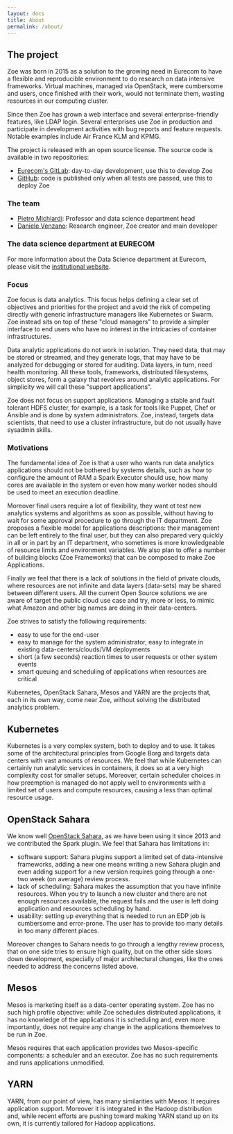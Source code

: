 ```yaml
---
layout: docs
title: About
permalink: /about/
---
```


## The project

Zoe was born in 2015 as a solution to the growing need in Eurecom to have a flexible and reproducible environment to do research on data intensive frameworks.
Virtual machines, managed via OpenStack, were cumbersome and users, once finished with their work, would not terminate them, wasting resources in our computing cluster.

Since then Zoe has grown a web interface and several enterprise-friendly features, like LDAP login. Several enterprises use Zoe in production and participate in development activities with bug reports and feature requests. Notable examples include Air France KLM and KPMG.

The project is released with an open source license. The source code is available in two repositories:

 * [Eurecom's GitLab](https://gitlab.eurecom.fr/zoe): day-to-day development, use this to develop Zoe
 * [GitHub](https://github.com/DistributedSystemsGroup/zoe): code is published only when all tests are passed, use this to deploy Zoe

### The team

 * [Pietro Michiardi](http://www.eurecom.fr/~michiard/): Professor and data science department head
 * [Daniele Venzano](https://brownhat.org/): Research engineer, Zoe creator and main developer
 

### The data science department at EURECOM

For more information about the Data Science department at Eurecom, please visit the [institutional website](http://www.eurecom.fr/en/research/department-data-science).

### Focus

Zoe focus is data analytics. This focus helps defining a clear set of objectives and priorities for the project and avoid the risk of competing directly with generic infrastructure managers like Kubernetes or Swarm. Zoe instead sits on top of these "cloud managers" to provide a simpler interface to end users who have no interest in the intricacies of container infrastructures.

Data analytic applications do not work in isolation. They need data, that may be stored or streamed, and they generate logs, that may have to be analyzed for debugging or stored for auditing. Data layers, in turn, need health monitoring. All these tools, frameworks, distributed filesystems, object stores, form a galaxy that revolves around analytic applications. For simplicity we will call these "support applications".

Zoe does not focus on support applications. Managing a stable and fault tolerant HDFS cluster, for example, is a task for tools like Puppet, Chef or Ansible and is done by system administrators. Zoe, instead, targets data scientists, that need to use a cluster infrastructure, but do not usually have sysadmin skills.

### Motivations

The fundamental idea of Zoe is that a user who wants run data analytics applications should not be bothered by systems details, such as how to configure the amount of RAM a Spark Executor should use, how many cores are available in the system or even how many worker nodes should be used to meet an execution deadline.

Moreover final users require a lot of flexibility, they want ot test new analytics systems and algorithms as soon as possible, without having to wait for some approval procedure to go through the IT department. Zoe proposes a flexible model for applications descriptions: their management can be left entirely to the final user, but they can also prepared very quickly in all or in part by an IT department, who sometimes is more knowledgeable of resource limits and environment variables. We also plan to offer a number of building blocks (Zoe Frameworks) that can be composed to make Zoe Applications.

Finally we feel that there is a lack of solutions in the field of private clouds, where resources are not infinite and data layers (data-sets) may be shared between different users. All the current Open Source solutions we are aware of target the public cloud use case and try, more or less, to mimic what Amazon and other big names are doing in their data-centers.

Zoe strives to satisfy the following requirements:

 * easy to use for the end-user
 * easy to manage for the system administrator, easy to integrate in existing data-centers/clouds/VM deployments
 * short (a few seconds) reaction times to user requests or other system events
 * smart queuing and scheduling of applications when resources are critical

Kubernetes, OpenStack Sahara, Mesos and YARN are the projects that, each in its own way, come near Zoe, without solving the distributed analytics problem.

Kubernetes
----------
Kubernetes is a very complex system, both to deploy and to use. It takes some of the architectural principles from Google Borg and targets data centers with vast amounts of resources. We feel that while Kubernetes can certainly run analytic services in containers, it does so at a very high complexity cost for smaller setups. Moreover, certain scheduler choices in how preemption is managed do not apply well to environments with a limited set of users and compute resources, causing a less than optimal resource usage.

OpenStack Sahara
----------------
We know well [OpenStack Sahara](https://wiki.openstack.org/wiki/Sahara), as we have been using it since 2013 and we contributed the Spark plugin. We feel that Sahara has limitations in:

 * software support: Sahara plugins support a limited set of data-intensive frameworks, adding a new one means writing a new Sahara plugin and even adding support for a new version requires going through a one-two week (on average) review process.
 * lack of scheduling: Sahara makes the assumption that you have infinite resources. When you try to launch a new cluster and there are not enough resources available, the request fails and the user is left doing application and resources scheduling by hand.
 * usability: setting up everything that is needed to run an EDP job is cumbersome and error-prone. The user has to provide too many details in too many different places.

Moreover changes to Sahara needs to go through a lengthy review process, that on one side tries to ensure high quality, but on the other side slows down development, especially of major architectural changes, like the ones needed to address the concerns listed above.

Mesos
-----

Mesos is marketing itself as a data-center operating system. Zoe has no such high profile objective: while Zoe schedules distributed applications, it has no knowledge of the applications it is scheduling and, even more importantly, does not require any change in the applications themselves to be run in Zoe.

Mesos requires that each application provides two Mesos-specific components: a scheduler and an executor. Zoe has no such requirements and runs applications unmodified.

YARN
----

YARN, from our point of view, has many similarities with Mesos. It requires application support. Moreover it is integrated in the Hadoop distribution and, while recent efforts are pushing toward making YARN stand up on its own, it is currently tailored for Hadoop applications.

